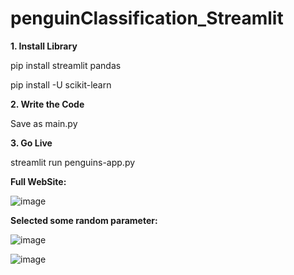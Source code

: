 # penguinClassification_Streamlit

**1. Install Library**

pip install streamlit pandas

pip install -U scikit-learn

**2. Write the Code**

Save as main.py

**3. Go Live**

streamlit run penguins-app.py

**Full WebSite:**

![image](https://user-images.githubusercontent.com/68965506/229319949-3b72c6d1-403a-43e9-a2d3-c6fd354d8b4f.png)


**Selected some random parameter:**

![image](https://user-images.githubusercontent.com/68965506/229320000-29d53e2d-bf2c-4550-9ed0-2682164ad378.png)

![image](https://user-images.githubusercontent.com/68965506/229320005-4d73a2f0-5d1d-4997-90b5-6966d804c877.png)




